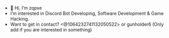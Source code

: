 - 👋 Hi, I’m zqpxe
- I’m interested in Discord Bot Developing, Software Development & Game Hacking. 
-  Want to get in contact? <@1064232741132050522> or gunholder6 (Only add if you are interested in something)

<!---
zqpxe/zqpxe is a ✨ special ✨ repository because its `README.md` (this file) appears on your GitHub profile.
You can click the Preview link to take a look at your changes.
--->

